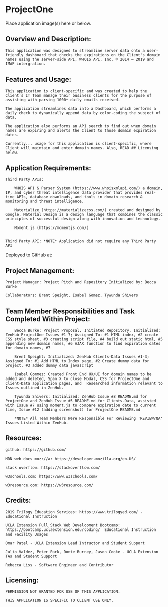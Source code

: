 # ProjectOne

<!--ADD Captures/Screenshoots of Application REMOVE THIS LINE ONCE COMPLETE-->
Place application image(s) here or below.

## Overview and Description:

    This application was designed to streamline server data onto a user-friendly dashboard that checks the expirations on the Client's domain names using the server-side API, WHOIS API, Inc. © 2014 — 2019 and IMAP intergration.

## Features and Usage:

    This application is client-specific and was created to help the Client's IT Team manage their business clients for the purpose of assisting with parsing 1000+ daily emails received.

    The application streamlines data into a Dashboard, which performs a daily check to dynamically append data by color-coding the subject of data.

    The application also performs an API search to find out when domain names are expiring and alerts the Client to those domain expiration dates.

    Currently... usage for this application is client-specific, where Client will maintain and enter domain names. Also, READ ## Licensing below.

## Application Requirements:

    Third Party APIs:

        WHOIS API & Parser System (https://www.whoisxmlapi.com/) a domain, IP, and cyber threat intelligence data provider that provides real-time APIs, database downloads, and tools in domain research & monitoring and threat intelligence.

        Materialize (https://materializecss.com/) created and designed by Google, Material Design is a design language that combines the classic principles of successful design along with innovation and technology.

        Moment.js (https://momentjs.com/) 


    Third Party API: *NOTE* Application did not require any Third Party API

<!--ADD GitHub Pages or Domain where application will be hosted REMOVE THIS LINE ONCE COMPLETE-->
Deployed to GitHub at: 


## Project Management:

    Project Manager: Project Pitch and Repository Initialized by: Becca Burke

    Collaborators: Brent Speight, Isabel Gomez, Tywunda Shivers

## Team Member Responsibilities and Task Completed Within Project:
<!--ADD/ADJUST Additional Tasks/Responsibilities as they are completed REMOVE THIS LINE ONCE COMPLETE-->

        Becca Burke: Project Proposal, Initiated Repository, Initialized: ZenHub ProjectOne Issues #1-7; Assigned To: #1 HTML index, #2 create CSS style sheet, #3 creating script file, #4 build out static html, #5 appending new domain names, #6 AJAX function to find expiration dates for domain names, #7 
        
        Brent Speight: Initialized: ZenHub Clients-Data Issues #1-3; Assigned To: #1 Add HTML to Index page, #2 Create dummy data for project, #3 added dummy data javascript

        Isabel Gommez: Created Front End UX/UI for domain names to be added and deleted, Span X to close Modal, CSS for ProjectOne and Client-Data application pages, and  Researched information relevant to Issues outlined in ZenHub. 

        Tywunda Shivers: Initialized: ZenHub Issue #8 README.md for ProjectOne and ZenHub Issue #5 README.md for Clients-Data, assisted with Issue #7 using moment.js to compare expiration date to current time, Issue #12 (adding screenshot) for ProjectOne README.md

        *NOTE* All Team Members Were Responsible For Reviewing 'REVIEW/QA' Issues Listed Within ZenHub.


<!--ADD Resources used to complete this project REMOVE THIS LINE ONCE COMPLETE-->
## Resources:

    github: https://github.com/

    MDN web docs moz://a: https://developer.mozilla.org/en-US/

    stack overflow: https://stackoverflow.com/

    w3schools.com: https://www.w3schools.com/
    
    w3resource.com: https://w3resource.com/


## Credits:

    2019 Trilogy Education Services: https://www.trilogyed.com/ - Educational Instruction

    UCLA Extension Full Stack Web Development Bootcamp: https://bootcamp.uclaextension.edu/coding/  Educational Instruction       and Facility Usages

    Omar Patel - UCLA Extension Lead Intructor and Student Support

    Julio Valdez, Peter Park, Donte Burney, Jason Cooke - UCLA Extension TAs and Student Support

    Rebecca Liss - Software Engineer and Contributor
  
## Licensing: 

    PERMISSION NOT GRANTED FOR USE OF THIS APPLICATION. 

    THIS APPLICATION IS SPECIFIC TO CLIENT USE ONLY.



<!--TEAM MEMBERS: DO NOT CLOSE ISSUE #8 (THIS README.md) UNTIL ALL SECTIONS NOTED ABOVE HAVE BEEN COMPLETED, THEN REMOVE THIS LINE ONCE COMPLETE-->






